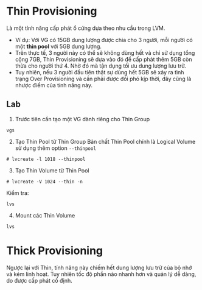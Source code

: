 # Thin Provisioning
Là một tính năng cấp phát ổ cứng dựa theo nhu cầu trong LVM.
- Ví dụ: Với VG có 15GB dung lượng được chia cho 3 người, mỗi người có một **thin pool** với 5GB dung lượng.
- Trên thực tế, 3 người này có thể sẽ không dùng hết và chỉ sử dụng tổng cộng 7GB, Thin Provisioning sẽ dựa vào đó để cấp phát thêm 5GB còn thừa cho người thứ 4. Nhờ đó mà tận dụng tối ưu dung lượng lưu trữ.
- Tuy nhiên, nếu 3 người đầu tiên thật sự dùng hết 5GB sẽ xảy ra tình trạng Over Provisioning và cần phải được đối phó kịp thời, đây cũng là nhược điểm của tính năng này.


## Lab
1. Trước tiên cần tạo một VG dành riêng cho Thin Group
```
vgs
```

2. Tạo Thin Pool từ Thin Group
Bản chất Thin Pool chính là Logical Volume sử dụng thêm option `--thinpool`
```
# lvcreate -l 1018 --thinpool
```

3. Tạo Thin Volume từ Thin Pool
```
# lvcreate -V 1024 --thin -n
```
Kiểm tra:
```
lvs
```
4. Mount các Thin Volume
```
lvs
```

# Thick Provisioning
Ngược lại với Thin, tính năng này chiếm hết dung lượng lưu trữ của bộ nhớ và kém linh hoạt. Tuy nhiên tốc độ phần nào nhanh hơn và quản lý dễ dàng, do được cấp phát cố định.
